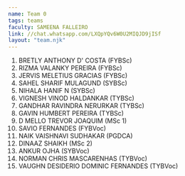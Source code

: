 ```yaml
---
name: Team 0
tags: teams
faculty: SAMEENA FALLEIRO
link: //chat.whatsapp.com/LXQpYQv6W0U2MIQJD9jISf
layout: "team.njk"
---
```


1. BRETLY ANTHONY D' COSTA (FYBSc)
1. RIZMA VALANKY PEREIRA (FYBSc)
1. JERVIS MELETIUS GRACIAS (FYBSc)
1. SAHEL SHARIF MULAGUND (SYBSc)
1. NIHALA HANIF N (SYBSc)
1. VIGNESH VINOD HALDANKAR (TYBSc)
1. GANDHAR RAVINDRA NERURKAR (TYBSc)
1. GAVIN HUMBERT PEREIRA (TYBSc)
1. D MELLO TREVOR JOAQUIM (MSc 1)
1. SAVIO FERNANDES (FYBVoc)
1. NAIK VAISHNAVI SUDHAKAR (PGDCA)
1. DINAAZ SHAIKH (MSc 2)
1. ANKUR OJHA (SYBVoc)
1. NORMAN CHRIS MASCARENHAS (TYBVoc)
1. VAUGHN DESIDERIO DOMINIC FERNANDES (TYBVoc)
